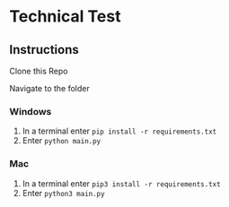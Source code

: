# Technical Test

## Instructions

Clone this Repo

Navigate to the folder

### Windows
1.  In a terminal enter  `pip install -r requirements.txt`
2.  Enter `python main.py`

### Mac
1.  In a terminal enter  `pip3 install -r requirements.txt`
2.  Enter `python3 main.py`